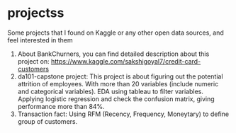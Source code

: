 # projectss
Some projects that I found on Kaggle or any other open data sources, and feel interested in them 
1. About BankChurners, you can find detailed description about this project on: https://www.kaggle.com/sakshigoyal7/credit-card-customers
2. da101-capstone project: 
This project is about figuring out the potential attrition of employees. 
With more than 20 variables (include numeric and categorical variables). EDA using tableau to filter variables. Applying logistic regression and check the confusion matrix, giving performance more than 84%.
3. Transaction fact:
Using RFM (Recency, Frequency, Moneytary) to define group of customers.
